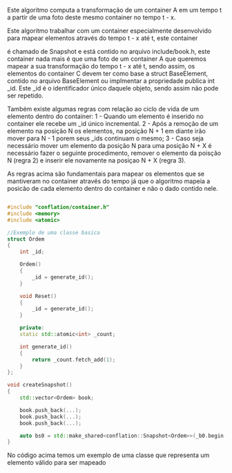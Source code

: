 Este algoritmo computa a transformação de um container A em um tempo t a partir de uma foto deste mesmo container no tempo t - x. 

Este algoritmo trabalhar com um container especialmente desenvolvido para mapear elementos através do tempo t - x até t, este container

é chamado de Snapshot e está contido no arquivo include/book.h, este container nada mais é que uma foto de um container A que queremos
mapear a sua transformação do tempo t - x até t, sendo assim, os elementos do container C devem ter como base a struct BaseElement,
contido no arquivo BaseElement ou implmentar a propriedade publica int _id. Este _id é o identificador único daquele objeto, sendo 
assim não pode ser repetido. 

Também existe algumas regras com relação ao ciclo de vida de um elemento dentro do container:
1 - Quando um elemento é inserido no container ele recebe um _id único incremental.
2 - Após a remoção de um elemento na posição N os elementos, na posição N + 1 em diante irão mover para N - 1
    porem seus _ids continuam o mesmo;
3 - Caso seja necessário mover um elemento da posição N para uma posição N + X é necessário fazer o seguinte procedimento,
remover o elemento da poisção N (regra 2) e inserir ele novamente na posiçao N + X (regra 3).

As regras acima são fundamentais para mapear os elementos que se mantiveram no container através do tempo já que o algoritmo mapeia a posicão
de cada elemento dentro do container e não o dado contido nele.

```cpp

#include "conflation/container.h"
#include <memory>
#include <atomic>

//Exemplo de uma classe basica 
struct Ordem
{
    int _id;

    Ordem()
    {
        _id = generate_id();
    }

    void Reset()
    {
        _id = generate_id();
    }

    private:
    static std::atomic<int> _count;

    int generate_id()
    {
        return _count.fetch_add(1);
    } 
};

void createSnapshot()
{
    std::vector<Ordem> book;

    book.push_back(...);
    book.push_back(...);
    book.push_back(...);

    auto bs0 = std::make_shared<conflation::Snapshot<Ordem>>(_b0.begin(), _b0.end());
}

```

No código acima temos um exemplo de uma classe que representa um elemento válido 
para ser mapeado 